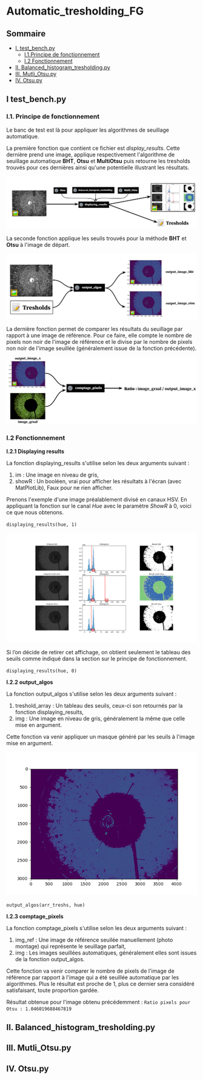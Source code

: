 # Automatic_tresholding_FG

## Sommaire

- [I. test_bench.py](#i-test_benchpy)
  * [I.1.Principe de fonctionnement](#i1-principe-de-fonctionnement)
  * [I.2 Fonctionnement](#i2-fonctionnement)
- [II. Balanced_histogram_tresholding.py](#ii-balanced_histogram_tresholdingpy)
- [III. Mutli_Otsu.py](#iii-mutli_otsupy)
- [IV. Otsu.py](#iv-otsupy)


## I test_bench.py

### I.1. Principe de fonctionnement

Le banc de test est là pour appliquer les algorithmes de seuillage automatique.

La première fonction que contient ce fichier est _display_results_. Cette dernière prend une image, applique respectivement l'algorithme de seuillage automatique **BHT**, **Otsu** et **MultiOtsu** puis retourne les tresholds trouvés pour ces dernières ainsi qu'une potentielle illustrant les résultats.

![Principe de fonction display_results](images/display_results_function.png)

La seconde fonction applique les seuils trouvés pour la méthode **BHT** et **Otsu** à l'image de départ.

![Principe de fonction output algos](images/output_algos_function.png)

La dernière fonction permet de comparer les résultats du seuillage par rapport à une image de référence. Pour ce faire, elle compte le nombre de pixels non noir de l'image de référence et le divise par le nombre de pixels non noir de l'image seuillée (généralement issue de la fonction précédente).

![Principe de fonction comptage pixels](images/comptage_pixels_function.png)

### I.2 Fonctionnement

**I.2.1 Displaying results**

La fonction displaying_results s'utilise selon les deux arguments suivant : 
1. im : Une image en niveau de gris,
2. showR : Un booléen, vrai pour afficher les résultats à l'écran (avec MatPlotLib), Faux pour ne rien afficher.

Prenons l'exemple d'une image préalablement divisé en canaux HSV. En appliquant la fonction sur le canal *Hue* avec le paramètre *ShowR* à 0, voici ce que nous obtenons.

`displaying_results(hue, 1)`

![fonction displaying results sur canal hue](images/displaying_results_hue.png)

Si l’on décide de retirer cet affichage, on obtient seulement le tableau des seuils comme indiqué dans la section sur le principe de fonctionnement.

`displaying_results(hue, 0)`

**I.2.2 output_algos**

La fonction output_algos s'utilise selon les deux arguments suivant : 
1. treshold_array : Un tableau des seuils, ceux-ci son retournés par la fonction displaying_results,
2. img : Une image en niveau de gris, généralement la même que celle mise en argument.

Cette fonction va venir appliquer un masque généré par les seuils à l'image mise en argument.

![fonction output algos resultat](images/image_seuillee_BHT.png)

`output_algos(arr_treshs, hue)`

**I.2.3 comptage_pixels**

La fonction comptage_pixels s'utilise selon les deux arguments suivant : 
1. img_ref : Une image de référence seuilée manuellement (photo montage) qui représente le seuillage parfait,
2. img : Les images seuillées automatiques, généralement elles sont issues de la fonction output_algos.

Cette fonction va venir comparer le nombre de pixels de l'image de référence par rapport à l'image qui a été seuillée automatique par les algorithmes. Plus le résultat est proche de 1, plus ce dernier sera considéré satisfaisant, toute proportion gardée.

Résultat obtenue pour l'image obtenu précédemment : `Ratio pixels pour Otsu : 1.046019688467819`

## II. Balanced_histogram_tresholding.py

## III. Mutli_Otsu.py

## IV. Otsu.py



